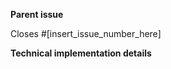 <!-- 
IMPORTANT RULES: 
- Read the contributing guidelines first!
- All pull requests must be linked to an issue.
- Implementation, UI, UX, needs to be discussed either in the issue, or in the PR before starting the development. 
- Commits should be squashed to a single commit, or more if relevant. They should follow this guide: https://chris.beams.io/posts/git-commit/
- Follow the branch naming convention.
- Follow the template!
 -->

**Parent issue** 

Closes #[insert_issue_number_here]

**Technical implementation details**

<!-- Describe your implementation in details -->
